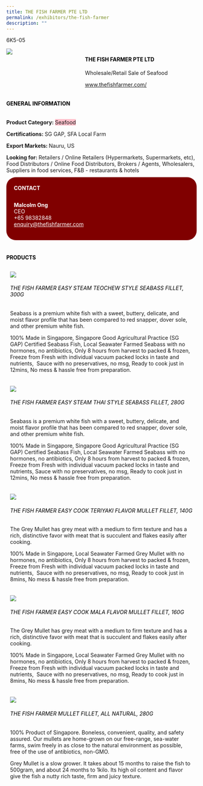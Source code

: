 ```yaml
---
title: THE FISH FARMER PTE LTD
permalink: /exhibitors/the-fish-farmer
description: ""
---
```

<head>
	<div class="flex-paragraph">
		<!--hi there! this is a comment and will provide you with instructional guides-->
		<!--insert booth number here!-->
		<p style="text-transform: uppercase">6K5-05</p></div>
			<div class="flex-container" style="display: flex; flex-wrap: wrap;">
				<!--insert DOWNLOAD link of company logo between the " marks!-->
			<div class="card sgds" style="flex: 1 1 40%; display: block;"><img src="https://drive.google.com/uc?id=1ib4PM_p1Gg96klJqC01f6M5lFj-ETN9Q&export=download"></div>
	<div class="card-sgds" style="flex: 1 1 58%; display: block; margin-left: 3px">
		<h4 style="text-transform: uppercase; color: black;"><!--insert the exhibitor's name between the <b> tags here--><b>THE FISH FARMER PTE LTD</b></h4><!--insert the exhibitor's description between the <p> tags here-->
		<p>Wholesale/Retail Sale of Seafood</p>
		<!--insert the exhibitor's website link, making sure there is "https:// www." present please. make sure the entire https link goes in between the " marks-->
		<p><a href="https://www.thefishfarmer.com/" target="_blank"><!--insert the www website link here (no need for https)-->www.thefishfarmer.com/</a></p>
	</div>
</div>
</head>

<body>
	<h4 style="text-transform: uppercase; color: black;"><b>General Information</b></h4>
		<div class="flex-container" style="display: flex; flex-wrap: wrap;">
			<div class="card sgds" style="flex: 1 1 65%; display: block; align-self: stretch">
			<div class="flex-paragraph">
			<p><b>Product Category: </b><span style=" background-color: pink; border-radius: 10 px;"><!--insert the exhibitor's pdt cat between the <p> tags here-->Seafood</span></p> 
				<p><b>Certifications: </b><!--insert all the exhibitor's certifications between the </b> and </p> here-->SG GAP, SFA Local Farm </p>
			<p><b>Export Markets: </b><!--insert all the exhibitor's export markets between the </b> and </p> here-->Nauru, US</p>
			<p style="margin-bottom: 10px;"><b>Looking for: </b><!--insert all the exhibitor's potential business partners between the </b> and </p> here-->Retailers / Online Retailers (Hypermarkets, Supermarkets, etc), Food Distributors / Online Food Distributors, Brokers / Agents, Wholesalers, Suppliers in food services, F&B - restaurants & hotels</p>
			</div>
		</div>
		<div class="card sgds" style="flex: 1 1 35%; padding: 10px; display: block; background-color: maroon; border-radius: 25px; align-self: center;">
		<h4 style="color: white; margin-top: 10px; margin-left: 10px;">CONTACT</h4>
		<div class="flex-paragraph">
			<!--replace with exhibitor's: -->
			<p style="padding: 10px; color: white;"><b><!-- POC name-->Malcolm Ong</b><br><!-- designation-->CEO<br><!--contact number-->+65 98382848<br><!-- for linking purposes, insert their email after "mailto:"...--><a href="mailto:enquiry@thefishfarmer.com" style="color: white;"><!--...and also include the display email before </a> here-->enquiry@thefishfarmer.com</a></p>
		</div>
			</div>
		</div>
	<br>
		<h4 style="text-transform: uppercase; color: black;"><b>products</b></h4>
<div style="display: flex; flex-wrap: wrap;">
  <div class="card sgds" style="flex: 1 1 47%; margin: 10px; display: block;"><!--insert the exhibitor's DOWNLOAD image for product between the " marks here-->
	<div class="flex-image" style="display: block;"><img src="https://drive.google.com/uc?id=1l6rtROBa7Vtt1ItVnOZXtpm5sOgAd7qH&export=download"></div>
	<div class="flex-paragraph">
		<h6 style="text-transform: uppercase; color: black;"><!--insert product name before </h6> and product description after <p>-->The Fish Farmer Easy Steam Teochew Style Seabass Fillet, 300G</h6>
		<p>Seabass is a premium white fish with a sweet, buttery, delicate, and moist flavor profile that has been compared to red snapper, dover sole, and other premium white fish. 

100% Made in Singapore, Singapore Good Agricultural Practice (SG GAP) Certified Seabass Fish, Local Seawater Farmed Seabass with no hormones, no antibiotics, Only 8 hours from harvest to packed & frozen, Freeze from Fresh with individual vacuum packed locks in taste and nutrients,  Sauce with no preservatives, no msg, Ready to cook just in 12mins, No mess & hassle free from preparation.</p></div>
	</div>
		<div class="card sgds" style="flex: 1 1 47%; margin: 10px; display: block;">
		<div class="flex-image" style="display: block;"><img src="https://drive.google.com/uc?id=109Yn6QkDULKMsvK7Fq11tVbpfiebjvys&export=download"></div>
	<div class="flex-paragraph">
		<h6 style="text-transform: uppercase; color: black;">The Fish Farmer Easy Steam Thai Style Seabass Fillet, 280G</h6>
		<p>Seabass is a premium white fish with a sweet, buttery, delicate, and moist flavor profile that has been compared to red snapper, dover sole, and other premium white fish. 

100% Made in Singapore, Singapore Good Agricultural Practice (SG GAP) Certified Seabass Fish, Local Seawater Farmed Seabass with no hormones, no antibiotics, Only 8 hours from harvest to packed & frozen, Freeze from Fresh with individual vacuum packed locks in taste and nutrients,  Sauce with no preservatives, no msg, Ready to cook just in 12mins, No mess & hassle free from preparation.</p></div>
	</div>
		<div class="card sgds" style="flex: 1 1 47%; margin: 10px; display: block;">
		<div class="flex-image" style="display: block;"><img src="https://drive.google.com/uc?id=1bDbkI3IF99mUYh4UYmbfvXB9GnaplpNI&export=download"></div>
	<div class="flex-paragraph">
		<h6 style="text-transform: uppercase; color: black;">The Fish Farmer Easy Cook Teriyaki Flavor Mullet Fillet, 140G</h6>
		<p>The Grey Mullet has grey meat with a medium to firm texture and has a rich, distinctive favor with meat that is succulent and flakes easily after cooking. 

100% Made in Singapore, Local Seawater Farmed Grey Mullet with no hormones, no antibiotics, Only 8 hours from harvest to packed & frozen, Freeze from Fresh with individual vacuum packed locks in taste and nutrients,  Sauce with no preservatives, no msg, Ready to cook just in 8mins, No mess & hassle free from preparation.</p></div>
		</div>
		<div class="card sgds" style="flex: 1 1 47%; margin: 10px; display: block;">
		<div class="flex-image" style="display: block;"><img src="https://drive.google.com/uc?id=1_fAGpSAxmD8fSGXg1pujZmNkiM_NMcvN&export=download"></div>
	<div class="flex-paragraph">
		<h6 style="text-transform: uppercase; color: black;">The Fish Farmer Easy Cook Mala Flavor Mullet Fillet, 160G</h6>
		<p>The Grey Mullet has grey meat with a medium to firm texture and has a rich, distinctive favor with meat that is succulent and flakes easily after cooking. 

100% Made in Singapore, Local Seawater Farmed Grey Mullet with no hormones, no antibiotics, Only 8 hours from harvest to packed & frozen, Freeze from Fresh with individual vacuum packed locks in taste and nutrients,  Sauce with no preservatives, no msg, Ready to cook just in 8mins, No mess & hassle free from preparation.</p></div>
	</div>
		<div class="card sgds" style="flex: 1 1 47%; margin: 10px; display: block;">
		<div class="flex-image" style="display: block;"><img src="https://drive.google.com/uc?id=118R1zjv1tG0Q2u3wTNF71hi7QQpKj_5d&export=download"></div>
	<div class="flex-paragraph">
		<h6 style="text-transform: uppercase; color: black;">The Fish Farmer Mullet Fillet, All Natural, 280G</h6>
		<p>100% Product of Singapore. Boneless, convenient, quality, and safety assured.
Our mullets are home-grown on our free-range, sea-water farms, swim freely in as close to the natural environment as possible, free of the use of antibiotics, non-GMO. 

Grey Mullet is a slow grower. It takes about 15 months to raise the fish to 500gram, and about 24 months to 1kilo. Its high oil content and flavor give the fish a nutty rich taste, firm and juicy texture. </p></div>
	</div>
	<!--don't delete these 2 tags. double check how the layout looks on the right too and lemme know if there are any problems! thank u so much for ur hardwork!-->
	</div>
</body>